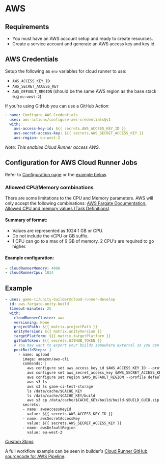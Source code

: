 # AWS

## Requirements

- You must have an AWS account setup and ready to create resources.
- Create a service account and generate an AWS access key and key id.

## AWS Credentials

Setup the following as `env` variables for cloud runner to use:

- `AWS_ACCESS_KEY_ID`
- `AWS_SECRET_ACCESS_KEY`
- `AWS_DEFAULT_REGION` (should be the same AWS region as the base stack e.g `eu-west-2`)

If you're using GitHub you can use a GitHub Action:
```yaml
- name: Configure AWS Credentials
  uses: aws-actions/configure-aws-credentials@v1
  with:
    aws-access-key-id: ${{ secrets.AWS_ACCESS_KEY_ID }}
    aws-secret-access-key: ${{ secrets.AWS_SECRET_ACCESS_KEY }}
    aws-region: eu-west-2
```

_Note:_
_This enables Cloud Runner access AWS._

## Configuration for AWS Cloud Runner Jobs
Refer to [Configuration page](../configuration) or the [example below](#example).

### Allowed CPU/Memory combinations

There are some limitations to the CPU and Memory parameters. AWS will only accept the following combinations:
[AWS Fargate Documentation, Allowed CPU and memory values (Task Definitions)](https://docs.aws.amazon.com/AmazonECS/latest/developerguide/task_definition_parameters.html#task_size)

#### Summary of format:
- Values are represented as 1024:1 GB or CPU.
- Do not include the vCPU or GB suffix.
- 1 CPU can go to a max of 6 GB of memory. 2 CPU's are required to go higher.

#### Example configuration:

```yaml
- cloudRunnerMemory: 4096
- cloudRunnerCpu: 1024
```

## Example
```yaml
- uses: game-ci/unity-builder@cloud-runner-develop
  id: aws-fargate-unity-build
  timeout-minutes: 25
  with:
    cloudRunnerCluster: aws
    versioning: None
    projectPath: ${{ matrix.projectPath }}
    unityVersion: ${{ matrix.unityVersion }}
    targetPlatform: ${{ matrix.targetPlatform }}
    githubToken: ${{ secrets.GITHUB_TOKEN }}
    # You may want to export your builds somewhere external so you can access them outside of Cloud Runner jobs via the postBuildSteps:
    postBuildSteps: |
      - name: upload
        image: amazon/aws-cli
        commands: |
          aws configure set aws_access_key_id $AWS_ACCESS_KEY_ID --profile default
          aws configure set aws_secret_access_key $AWS_SECRET_ACCESS_KEY --profile default
          aws configure set region $AWS_DEFAULT_REGION --profile default
          aws s3 ls
          aws s3 ls game-ci-test-storage
          ls /data/cache/$CACHE_KEY
          ls /data/cache/$CACHE_KEY/build
          aws s3 cp /data/cache/$CACHE_KEY/build/build-$BUILD_GUID.zip s3://game-ci-test-storage/$CACHE_KEY/build-$BUILD_GUID.zip
        secrets:
        - name: awsAccessKeyId
          value: ${{ secrets.AWS_ACCESS_KEY_ID }}
        - name: awsSecretAccessKey
          value: ${{ secrets.AWS_SECRET_ACCESS_KEY }}
        - name: awsDefaultRegion
          value: eu-west-2
```
_[Custom Steps](../advanced-topics/custom-steps)_

A full workflow example can be seen in builder's [Cloud Runner GitHub sourcecode for AWS Pipeline](https://github.com/game-ci/unity-builder/blob/main/.github/workflows/cloud-runner-aws-pipeline.yml).
